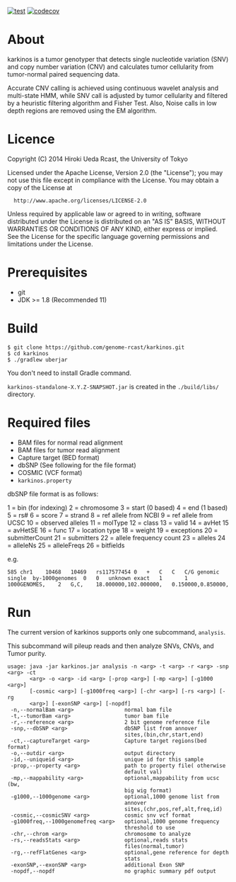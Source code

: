 [![test](https://github.com/genome-rcast/karkinos/workflows/test/badge.svg)](https://github.com/genome-rcast/karkinos/actions)
[![codecov](https://codecov.io/gh/genome-rcast/karkinos/branch/master/graph/badge.svg)](https://codecov.io/gh/genome-rcast/karkinos)

# About

karkinos is a tumor genotyper that detects single nucleotide variation (SNV)
and copy number variation (CNV) and calculates tumor cellularity from tumor-normal paired sequencing data.

Accurate CNV calling is achieved using continuous wavelet analysis and multi-state HMM,
while SNV call is adjusted by tumor cellularity and filtered by a heuristic filtering algorithm and Fisher Test.
Also, Noise calls in low depth regions are removed using the EM algorithm.

# Licence

 Copyright (C) 2014 Hiroki Ueda Rcast, the University of Tokyo

 Licensed under the Apache License, Version 2.0 (the &quot;License&quot;);
 you may not use this file except in compliance with the License.
 You may obtain a copy of the License at

      http://www.apache.org/licenses/LICENSE-2.0

 Unless required by applicable law or agreed to in writing, software
 distributed under the License is distributed on an &quot;AS IS&quot; BASIS,
 WITHOUT WARRANTIES OR CONDITIONS OF ANY KIND, either express or implied.
 See the License for the specific language governing permissions and
 limitations under the License.

# Prerequisites

- git
- JDK >= 1.8 (Recommended 11)

# Build

```
$ git clone https://github.com/genome-rcast/karkinos.git
$ cd karkinos
$ ./gradlew uberjar
```

You don't need to install Gradle command.

`karkinos-standalone-X.Y.Z-SNAPSHOT.jar` is created in the `./build/libs/` directory.

# Required files

- BAM files for normal read alignment
- BAM files for tumor read alignment
- Capture target (BED format)
- dbSNP (See following for the file format)
- COSMIC (VCF format)
- `karkinos.property`

dbSNP file format is as follows:

1 = bin (for indexing)
2 = chromosome
3 = start (0 based)
4 = end (1 based)
5 = rs#
6 = score
7 = strand
8 = ref allele from NCBI
9 = ref allele from UCSC
10 = observed alleles
11 = molType
12 = class
13 = valid
14 = avHet
15 = avHetSE
16 = func
17 = location type
18 = weight
19 = exceptions
20 = submitterCount
21 = submitters
22 = allele frequency count
23 = alleles
24 = alleleNs
25 = alleleFreqs
26 = bitfields

e.g.

```
585	chr1	10468	10469	rs117577454	0	+	C	C	C/G	genomic	single	by-1000genomes	0	0	unknown	exact	1		1	1000GENOMES,	2	G,C,	18.000000,102.000000,	0.150000,0.850000,
```

# Run

The current version of karkinos supports only one subcommand, `analysis`.

This subcommand will pileup reads and then analyze SNVs, CNVs, and Tumor purity.

```
usage: java -jar karkinos.jar analysis -n <arg> -t <arg> -r <arg> -snp <arg> -ct
       <arg> -o <arg> -id <arg> [-prop <arg>] [-mp <arg>] [-g1000 <arg>]
       [-cosmic <arg>] [-g1000freq <arg>] [-chr <arg>] [-rs <arg>] [-rg
       <arg>] [-exonSNP <arg>] [-nopdf]
 -n,--normalBam <arg>                normal bam file
 -t,--tumorBam <arg>                 tumor bam file
 -r,--reference <arg>                2 bit genome reference file
 -snp,--dbSNP <arg>                  dbSNP list from annover
                                     sites,(bin,chr,start,end)
 -ct,--captureTarget <arg>           Capture target regions(bed format)
 -o,--outdir <arg>                   output directory
 -id,--uniqueid <arg>                unique id for this sample
 -prop,--property <arg>              path to property file( otherwise
                                     default val)
 -mp,--mappability <arg>             optional,mappability from ucsc (bw,
                                     big wig format)
 -g1000,--1000genome <arg>           optional,1000 genome list from
                                     annover
                                     sites,(chr,pos,ref,alt,freq,id)
 -cosmic,--cosmicSNV <arg>           cosmic snv vcf format
 -g1000freq,--1000genomefreq <arg>   optional,1000 genome frequency
                                     threshold to use
 -chr,--chrom <arg>                  chromosome to analyze
 -rs,--readsStats <arg>              optional,reads stats
                                     files(normal,tumor)
 -rg,--refFlatGenes <arg>            optional,gene reference for depth
                                     stats
 -exonSNP,--exonSNP <arg>            additional Exon SNP
 -nopdf,--nopdf                      no graphic summary pdf output
```
